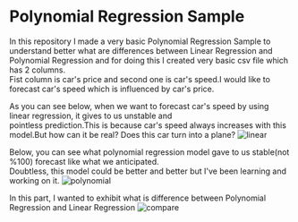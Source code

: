 # Polynomial Regression Sample
In this repository I made a very basic Polynomial Regression Sample to understand better what are differences between
Linear Regression and Polynomial Regression and for doing this I created very basic csv file which has 2 columns.</br>
Fist column is car's price and second one is car's speed.I would like to forecast car's speed which is influenced by car's price.</br>

As you can see below, when we want to forecast car's speed by using linear regression, it gives to us unstable and</br>
pointless prediction.This is because car's speed always increases with this model.But how can it be real? Does this car turn into a plane?
![linear](https://user-images.githubusercontent.com/44119225/102091741-4ca27680-3e30-11eb-98f3-bf580256a92a.png)

Below, you can see what polynomial regression model gave to us stable(not %100) forecast like what we anticipated.</br>
Doubtless, this model could be better and better but I've been learning and working on it.
![polynomial](https://user-images.githubusercontent.com/44119225/102092249-ea964100-3e30-11eb-87a1-b51a208c1f7e.png)

In this part, I wanted to exhibit what is difference between Polynomial Regression and Linear Regression
![compare](https://user-images.githubusercontent.com/44119225/102092696-62fd0200-3e31-11eb-99b1-5524bd585344.png)
